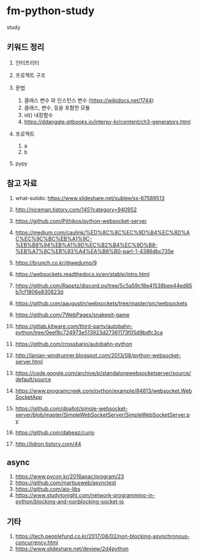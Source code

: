 # fm-python-study
study

## 키워드 정리

1. 인터프리터 
1. 프로젝트 구조
1. 문법
    1. 클래스 변수 와 인스턴스 변수 (https://wikidocs.net/1744)
    1. 클래스, 변수,  등을 포함한 모듈
    1. id() 내장함수
    1. https://ddanggle.gitbooks.io/interpy-kr/content/ch3-generators.html  
1. 프로젝트
    1. a
    1. b

1. pypy



## 참고 자료

1. what-sutido: https://www.slideshare.net/sublee/ss-67589513
1. http://niceman.tistory.com/145?category=940952
1. https://github.com/Pithikos/python-websocket-server

1. https://medium.com/caulink/%ED%8C%8C%EC%9D%B4%EC%8D%AC%EC%9C%BC%EB%A1%9C-%EB%B8%94%EB%A1%9D%EC%B2%B4%EC%9D%B8-%EB%A7%8C%EB%93%A4%EA%B8%B0-part-1-4386dbc735e
1. https://brunch.co.kr/@wedump/9
1. https://websockets.readthedocs.io/en/stable/intro.html
1. https://github.com/Rapptz/discord.py/tree/5c5a59c18e41538bee44ed85b7cf1806e830623d
1. https://github.com/aaugustin/websockets/tree/master/src/websockets
1. https://github.com/7WebPages/snakepit-game
1. https://gitlab.kitware.com/third-party/autobahn-python/tree/0eef8c724973e513923d27361173f05d9bdfc3ca
1. https://github.com/crossbario/autobahn-python
1. http://lanian-windrunner.blogspot.com/2013/08/python-websocket-server.html
1. https://code.google.com/archive/p/standalonewebsocketserver/source/default/source
1. https://www.programcreek.com/python/example/84813/websocket.WebSocketApp
1. https://github.com/dpallot/simple-websocket-server/blob/master/SimpleWebSocketServer/SimpleWebSocketServer.py
1. https://github.com/dabeaz/curio
1. http://lidron.tistory.com/44 

## async
1. https://www.pycon.kr/2016apac/program/23
1. https://github.com/martiusweb/asynctest
1. https://github.com/aio-libs
1. https://www.studytonight.com/network-programming-in-python/blocking-and-nonblocking-socket-io


## 기타
1. https://tech.peoplefund.co.kr/2017/08/02/non-blocking-asynchronous-concurrency.html
1. https://www.slideshare.net/deview/2d4python